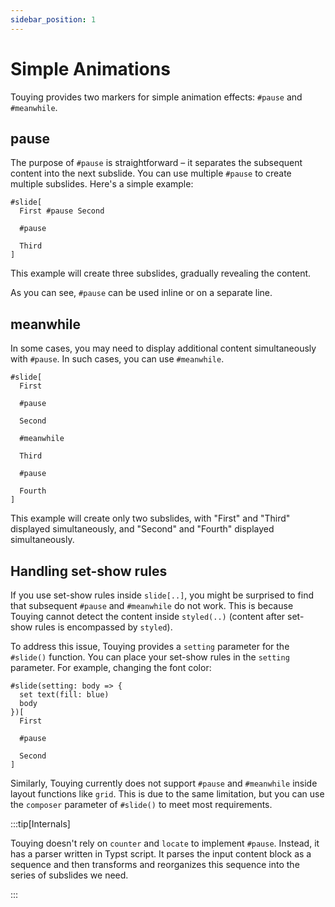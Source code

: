 ```yaml
---
sidebar_position: 1
---
```


# Simple Animations

Touying provides two markers for simple animation effects: `#pause` and `#meanwhile`.

## pause

The purpose of `#pause` is straightforward – it separates the subsequent content into the next subslide. You can use multiple `#pause` to create multiple subslides. Here's a simple example:

```typst
#slide[
  First #pause Second

  #pause

  Third
]
```

This example will create three subslides, gradually revealing the content.

As you can see, `#pause` can be used inline or on a separate line.

## meanwhile

In some cases, you may need to display additional content simultaneously with `#pause`. In such cases, you can use `#meanwhile`.

```typst
#slide[
  First
  
  #pause
  
  Second

  #meanwhile

  Third

  #pause

  Fourth
]
```

This example will create only two subslides, with "First" and "Third" displayed simultaneously, and "Second" and "Fourth" displayed simultaneously.

## Handling set-show rules

If you use set-show rules inside `slide[..]`, you might be surprised to find that subsequent `#pause` and `#meanwhile` do not work. This is because Touying cannot detect the content inside `styled(..)` (content after set-show rules is encompassed by `styled`).

To address this issue, Touying provides a `setting` parameter for the `#slide()` function. You can place your set-show rules in the `setting` parameter. For example, changing the font color:

```typst
#slide(setting: body => {
  set text(fill: blue)
  body
})[
  First
  
  #pause
  
  Second
]
```

Similarly, Touying currently does not support `#pause` and `#meanwhile` inside layout functions like `grid`. This is due to the same limitation, but you can use the `composer` parameter of `#slide()` to meet most requirements.

:::tip[Internals]

Touying doesn't rely on `counter` and `locate` to implement `#pause`. Instead, it has a parser written in Typst script. It parses the input content block as a sequence and then transforms and reorganizes this sequence into the series of subslides we need.

:::